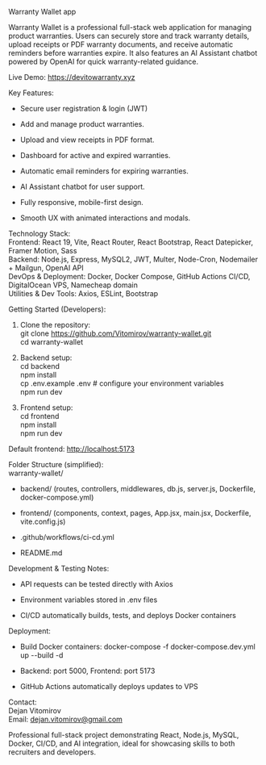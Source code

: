 Warranty Wallet app

Warranty Wallet is a professional full-stack web application for managing product warranties. Users can securely store and track warranty details, upload receipts or PDF warranty documents, and receive automatic reminders before warranties expire. It also features an AI Assistant chatbot powered by OpenAI for quick warranty-related guidance.

Live Demo: <https://devitowarranty.xyz>

Key Features:

- Secure user registration & login (JWT)

- Add and manage product warranties.

- Upload and view receipts in PDF format.

- Dashboard for active and expired warranties.

- Automatic email reminders for expiring warranties.

- AI Assistant chatbot for user support.

- Fully responsive, mobile-first design.

- Smooth UX with animated interactions and modals.

Technology Stack:\
Frontend: React 19, Vite, React Router, React Bootstrap, React Datepicker, Framer Motion, Sass\
Backend: Node.js, Express, MySQL2, JWT, Multer, Node-Cron, Nodemailer + Mailgun, OpenAI API\
DevOps & Deployment: Docker, Docker Compose, GitHub Actions CI/CD, DigitalOcean VPS, Namecheap domain\
Utilities & Dev Tools: Axios, ESLint, Bootstrap

Getting Started (Developers):

1.  Clone the repository:\
    git clone <https://github.com/Vitomirov/warranty-wallet.git>\
    cd warranty-wallet

2.  Backend setup:\
    cd backend\
    npm install\
    cp .env.example .env # configure your environment variables\
    npm run dev

3.  Frontend setup:\
    cd frontend\
    npm install\
    npm run dev

Default frontend: <http://localhost:5173>

Folder Structure (simplified):\
warranty-wallet/

- backend/ (routes, controllers, middlewares, db.js, server.js, Dockerfile, docker-compose.yml)

- frontend/ (components, context, pages, App.jsx, main.jsx, Dockerfile, vite.config.js)

- .github/workflows/ci-cd.yml

- README.md

Development & Testing Notes:

- API requests can be tested directly with Axios

- Environment variables stored in .env files

- CI/CD automatically builds, tests, and deploys Docker containers

Deployment:

- Build Docker containers: docker-compose -f docker-compose.dev.yml up --build -d

- Backend: port 5000, Frontend: port 5173

- GitHub Actions automatically deploys updates to VPS

Contact:\
Dejan Vitomirov\
Email: dejan.vitomirov@gmail.com

Professional full-stack project demonstrating React, Node.js, MySQL, Docker, CI/CD, and AI integration, ideal for showcasing skills to both recruiters and developers.
